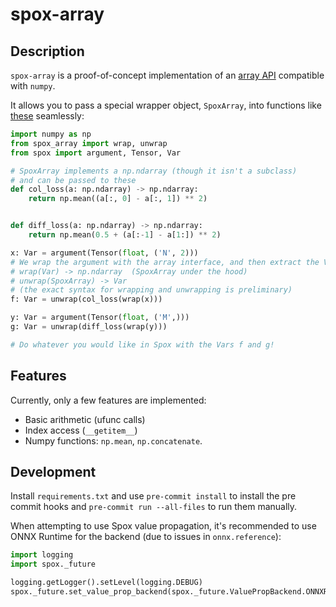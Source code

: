 # spox-array

## Description

`spox-array` is a proof-of-concept implementation of an
[array API](https://data-apis.org/array-api/2022.12/index.html)
compatible with `numpy`.

It allows you to pass a special wrapper object, `SpoxArray`,
into functions like [these](https://github.com/jbachurski/spox-array/blob/main/tests/test_examples.py) seamlessly:

```py
import numpy as np
from spox_array import wrap, unwrap
from spox import argument, Tensor, Var

# SpoxArray implements a np.ndarray (though it isn't a subclass)
# and can be passed to these
def col_loss(a: np.ndarray) -> np.ndarray:
    return np.mean((a[:, 0] - a[:, 1]) ** 2)


def diff_loss(a: np.ndarray) -> np.ndarray:
    return np.mean(0.5 + (a[:-1] - a[1:]) ** 2)

x: Var = argument(Tensor(float, ('N', 2)))
# We wrap the argument with the array interface, and then extract the Var.
# wrap(Var) -> np.ndarray  (SpoxArray under the hood)
# unwrap(SpoxArray) -> Var
# (the exact syntax for wrapping and unwrapping is preliminary)
f: Var = unwrap(col_loss(wrap(x)))

y: Var = argument(Tensor(float, ('M',)))
g: Var = unwrap(diff_loss(wrap(y)))

# Do whatever you would like in Spox with the Vars f and g!
```

## Features

Currently, only a few features are implemented:

- Basic arithmetic (ufunc calls)
- Index access (`__getitem__`)
- Numpy functions: `np.mean`, `np.concatenate`.

## Development

Install `requirements.txt` and use `pre-commit install` to install the pre commit hooks
and `pre-commit run --all-files` to run them manually.

When attempting to use Spox value propagation, it's recommended to
use ONNX Runtime for the backend (due to issues in `onnx.reference`):

```py
import logging
import spox._future

logging.getLogger().setLevel(logging.DEBUG)
spox._future.set_value_prop_backend(spox._future.ValuePropBackend.ONNXRUNTIME)
```
